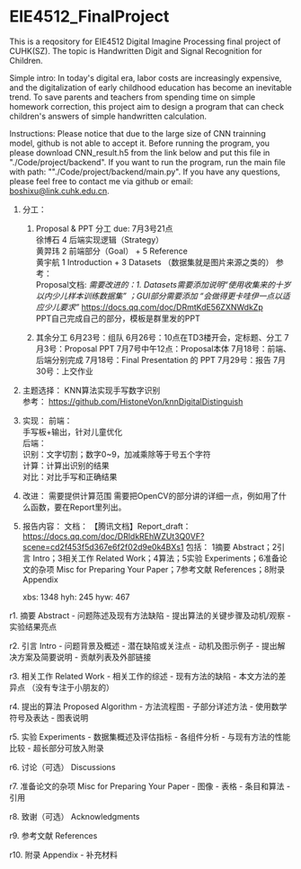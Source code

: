 # EIE4512_FinalProject
This is a reqository for EIE4512 Digital Imagine Processing final project of CUHK(SZ). The topic is Handwritten Digit and Signal Recognition for Children.

Simple intro: In today's digital era, labor costs are increasingly expensive, and the digitalization of early childhood education has become an inevitable trend. To save parents and teachers from spending time on simple homework correction, this project aim to design a program that can check children's answers of simple handwritten calculation.

Instructions:
Please notice that due to the large size of CNN trainning model, github is not able to accept it. Before running the program, you please download CNN_result.h5 from the link below and put this file in "./Code/project/backend".
If you want to run the program, run the main file with path: ""./Code/project/backend/main.py". If you have any questions, please feel free to contact me via github or email: boshixu@link.cuhk.edu.cn.



1. 分工： 
   1. Proposal & PPT 分工 due: 7月3号21点  
  徐博石 4 后端实现逻辑（Strategy）  
  黄羿玮 2 前端部分（Goal） + 5 Reference  
  黄宇航 1 Introduction + 3 Datasets （数据集就是图片来源之类的） 
  参考：  
    Proposal文档:  *需要改进的：1. Datasets需要添加说明“使用收集来的十岁以内少儿样本训练数据集” ；GUI部分需要添加 “会做得更卡哇伊一点以适应少儿要求”*
    https://docs.qq.com/doc/DRmtKdE56ZXNWdkZp  
    PPT自己完成自己的部分，模板是群里发的PPT

   2. 其余分工
   6月23号：组队
   6月26号：10点在TD3楼开会，定标题、分工
   7月3号：Proposal PPT
   7月7号中午12点：Proposal本体
   7月18号：前端、后端分别完成
   7月18号：Final Presentation 的 PPT
   7月29号：报告
   7月30号：上交作业


2. 主题选择：
  KNN算法实现手写数字识别 <br>
  参考：
  https://github.com/HistoneVon/knnDigitalDistinguish

3. 实现：
  前端：  
    手写板+输出，针对儿童优化  
  后端：  
    识别：文字切割；数字0~9，加减乘除等于号五个字符  
    计算：计算出识别的结果  
    对比：对比手写和正确结果  
  
4. 改进：
   需要提供计算范围
   需要把OpenCV的部分讲的详细一点，例如用了什么函数，要在Report里列出。

5. 报告内容：
  文档： 【腾讯文档】Report_draft： 
    https://docs.qq.com/doc/DRldkREhWZUt3Q0VF?scene=cd2f453f5d367e6f2f02d9e0k4BXs1
   包括：
   1摘要 Abstract；2引言 Intro；3相关工作 Related Work；4算法；5实验 Experiments；6准备论文的杂项 Misc for Preparing Your Paper；7参考文献 References；8附录 Appendix
   
   xbs: 1348
   hyh: 245
   hyw: 467

   
  r1. 摘要 Abstract 
      - 问题陈述及现有方法缺陷
      - 提出算法的关键步骤及动机/观察
      - 实验结果亮点

  r2. 引言 Intro 
      - 问题背景及概述
      - 潜在缺陷或关注点
      - 动机及图示例子
      - 提出解决方案及简要说明
      - 贡献列表及外部链接

  r3. 相关工作 Related Work 
      - 相关工作的综述
      - 现有方法的缺陷
      - 本文方法的差异点
      （没有专注于小朋友的）

  r4. 提出的算法 Proposed Algorithm 
      - 方法流程图
      - 子部分详述方法
      - 使用数学符号及表达
      - 图表说明

  r5. 实验 Experiments 
      - 数据集概述及评估指标
      - 各组件分析
      - 与现有方法的性能比较
      - 超长部分可放入附录

  r6. 讨论（可选） Discussions

  r7. 准备论文的杂项 Misc for Preparing Your Paper 
      - 图像
      - 表格
      - 条目和算法
      - 引用

  r8. 致谢（可选） Acknowledgments

  r9. 参考文献 References 

  r10. 附录 Appendix
      - 补充材料

   
   
   

